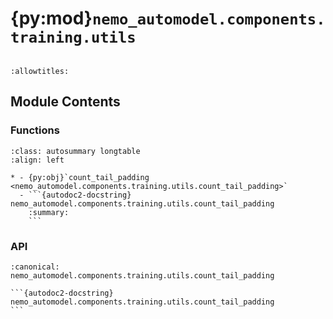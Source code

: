 # {py:mod}`nemo_automodel.components.training.utils`

```{py:module} nemo_automodel.components.training.utils
```

```{autodoc2-docstring} nemo_automodel.components.training.utils
:allowtitles:
```

## Module Contents

### Functions

````{list-table}
:class: autosummary longtable
:align: left

* - {py:obj}`count_tail_padding <nemo_automodel.components.training.utils.count_tail_padding>`
  - ```{autodoc2-docstring} nemo_automodel.components.training.utils.count_tail_padding
    :summary:
    ```
````

### API

````{py:function} count_tail_padding(labels, ignore_label=-100)
:canonical: nemo_automodel.components.training.utils.count_tail_padding

```{autodoc2-docstring} nemo_automodel.components.training.utils.count_tail_padding
```
````
